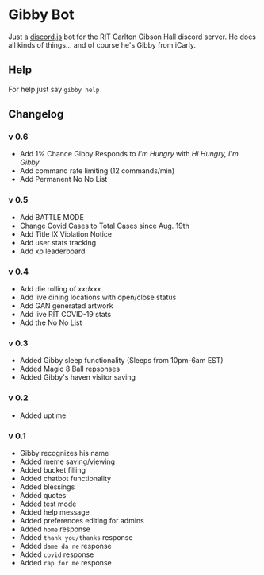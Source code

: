 # Gibby Bot

Just a [discord.js](https://discord.js.org/) bot for the RIT Carlton Gibson Hall discord server. He does all kinds of things... and of course he's Gibby from iCarly.

## Help

For help just say `gibby help`

## Changelog

### v 0.6
- Add 1% Chance Gibby Responds to *I'm Hungry* with *Hi Hungry, I'm Gibby*
- Add command rate limiting (12 commands/min)
- Add Permanent No No List

### v 0.5
- Add BATTLE MODE
- Change Covid Cases to Total Cases since Aug. 19th
- Add Title IX Violation Notice
- Add user stats tracking
- Add xp leaderboard

### v 0.4
- Add die rolling of *xxdxxx*
- Add live dining locations with open/close status
- Add GAN generated artwork
- Add live RIT COVID-19 stats
- Add the No No List

### v 0.3
- Added Gibby sleep functionality (Sleeps from 10pm-6am EST)
- Added Magic 8 Ball repsonses
- Added Gibby's haven visitor saving

### v 0.2
- Added uptime

### v 0.1
- Gibby recognizes his name
- Added meme saving/viewing
- Added bucket filling
- Added chatbot functionality
- Added blessings
- Added quotes
- Added test mode
- Added help message
- Added preferences editing for admins
- Added `home` response
- Added `thank you/thanks` response
- Added `dame da ne` response
- Added `covid` response
- Added `rap for me` response
